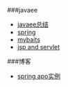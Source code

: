 ###javaee
- [javaee总结](https://github.com/GitOrgLan/interview/blob/master/javaee/J2EE.md)
- [spring](https://github.com/GitOrgLan/interview/blob/master/javaee/spring/spring.md)
- [mybaits](https://github.com/GitOrgLan/interview/blob/master/javaee/mybatis/mybatis%E9%9D%A2%E8%AF%95%E9%A2%98.md)
- [jsp and servlet](https://github.com/GitOrgLan/interview/blob/master/javaee/servlet%26%26jsp/servlet%26%26jsp.md)

###博客
- [spring apo实例](http://www.blogjava.net/supercrsky/articles/174368.html)